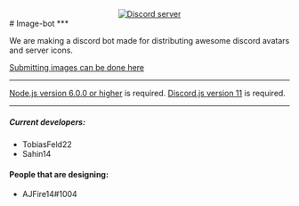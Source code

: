 <div align="center">
<a href="https://discord.gg/YCp4p8r"><img src="https://discordapp.com/api/guilds/281063784569765889/embed.png" alt="Discord server" /></a>

</div>
# Image-bot
***

We are making a discord bot made for distributing awesome discord avatars and server icons.

[Submitting images can be done here](https://docs.google.com/forms/d/e/1FAIpQLSfzSHE5TaXGg6Fd5HyrNcw6lNzi-ZdrXxV1r7kU-4WrIPX8MA/viewform)

***
[Node.js version 6.0.0 or higher](https://nodejs.org/en/) is required.
[Discord.js version 11](https://github.com/hydrabolt/discord.js) is required.
***

##### Current developers:
- TobiasFeld22
- Sahin14




#### People that are designing:
- AJFire14#1004

